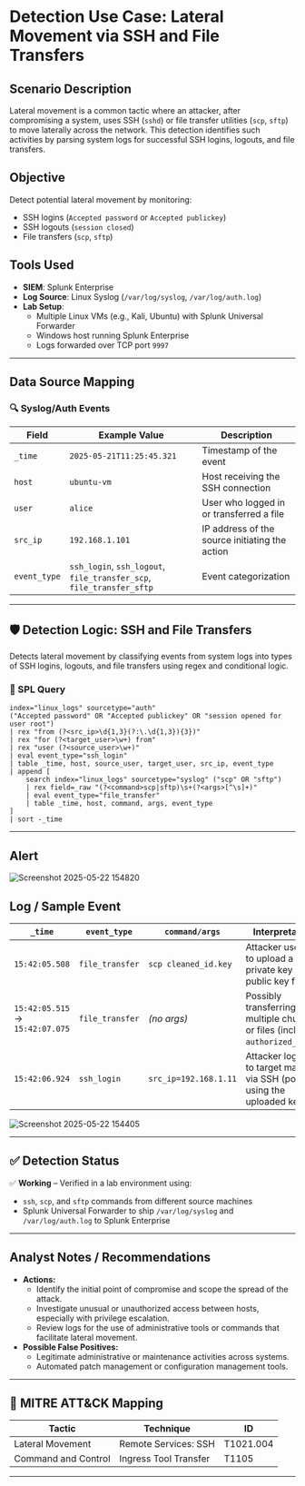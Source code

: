 # Detection Use Case: Lateral Movement via SSH and File Transfers

##  Scenario Description
Lateral movement is a common tactic where an attacker, after compromising a system, uses SSH (`sshd`) or file transfer utilities (`scp`, `sftp`) to move laterally across the network. This detection identifies such activities by parsing system logs for successful SSH logins, logouts, and file transfers.

##  Objective
Detect potential lateral movement by monitoring:
- SSH logins (`Accepted password` or `Accepted publickey`)
- SSH logouts (`session closed`)
- File transfers (`scp`, `sftp`)

##  Tools Used
- **SIEM**: Splunk Enterprise
- **Log Source**: Linux Syslog (`/var/log/syslog`, `/var/log/auth.log`)
- **Lab Setup**:
  - Multiple Linux VMs (e.g., Kali, Ubuntu) with Splunk Universal Forwarder
  - Windows host running Splunk Enterprise
  - Logs forwarded over TCP port `9997`

---

##  Data Source Mapping

### 🔍 Syslog/Auth Events

| Field       | Example Value                    | Description                                    |
|------------|-----------------------------------|------------------------------------------------|
| `_time`     | `2025-05-21T11:25:45.321`         | Timestamp of the event                         |
| `host`      | `ubuntu-vm`                      | Host receiving the SSH connection              |
| `user`      | `alice`                          | User who logged in or transferred a file       |
| `src_ip`    | `192.168.1.101`                  | IP address of the source initiating the action |
| `event_type`| `ssh_login`, `ssh_logout`, `file_transfer_scp`, `file_transfer_sftp` | Event categorization |

---

## 🛡️ Detection Logic: SSH and File Transfers

Detects lateral movement by classifying events from system logs into types of SSH logins, logouts, and file transfers using regex and conditional logic.

### 🔎 SPL Query

```spl
index="linux_logs" sourcetype="auth"
("Accepted password" OR "Accepted publickey" OR "session opened for user root")
| rex "from (?<src_ip>\d{1,3}(?:\.\d{1,3}){3})"
| rex "for (?<target_user>\w+) from"
| rex "user (?<source_user>\w+)"
| eval event_type="ssh_login"
| table _time, host, source_user, target_user, src_ip, event_type
| append [
    search index="linux_logs" sourcetype="syslog" ("scp" OR "sftp")
    | rex field=_raw "(?<command>scp|sftp)\s+(?<args>[^\s]+)"
    | eval event_type="file_transfer"
    | table _time, host, command, args, event_type
]
| sort -_time
```

---


##  Alert 

![Screenshot 2025-05-22 154820](https://github.com/user-attachments/assets/d69ddda0-8711-4e58-8f28-b3b6ae66333c)


## Log / Sample Event

| `_time`                         | `event_type`    | `command/args`        | Interpretation                                                                |
| ------------------------------- | --------------- | --------------------- | ----------------------------------------------------------------------------- |
| `15:42:05.508`                  | `file_transfer` | `scp cleaned_id.key`  | Attacker uses `scp` to upload a private key or a public key file.             |
| `15:42:05.515` → `15:42:07.075` | `file_transfer` | *(no args)*           | Possibly transferring multiple chunks or files (including `authorized_keys`). |
| `15:42:06.924`                  | `ssh_login`     | `src_ip=192.168.1.11` | Attacker logs in to target machine via SSH (possibly using the uploaded key). |

![Screenshot 2025-05-22 154405](https://github.com/user-attachments/assets/1a2291c4-bd71-434f-8098-3422d86e69e9)

---


## ✅ Detection Status

✅ **Working** – Verified in a lab environment using:
- `ssh`, `scp`, and `sftp` commands from different source machines
- Splunk Universal Forwarder to ship `/var/log/syslog` and `/var/log/auth.log` to Splunk Enterprise

---
## Analyst Notes / Recommendations

- **Actions:**
  - Identify the initial point of compromise and scope the spread of the attack.
  - Investigate unusual or unauthorized access between hosts, especially with privilege escalation.
  - Review logs for the use of administrative tools or commands that facilitate lateral movement.
- **Possible False Positives:**
  - Legitimate administrative or maintenance activities across systems.
  - Automated patch management or configuration management tools.

---

## 🔗 MITRE ATT&CK Mapping

| Tactic             | Technique                          | ID        |
|--------------------|-------------------------------------|-----------|
| Lateral Movement   | Remote Services: SSH                | T1021.004 |
| Command and Control| Ingress Tool Transfer               | T1105     |

---


